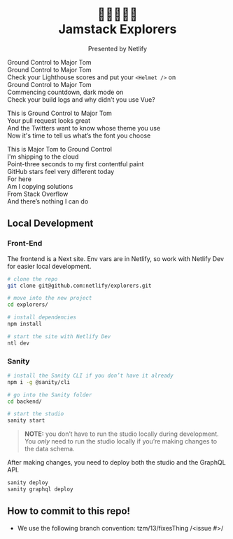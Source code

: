 <h1 align="center">
  🚀👩‍🚀👨‍🚀<br />
  Jamstack Explorers
</h1>
<p align="center">Presented by Netlify</p>

Ground Control to Major Tom  
Ground Control to Major Tom  
Check your Lighthouse scores and put your `<Helmet />` on  
Ground Control to Major Tom  
Commencing countdown, dark mode on  
Check your build logs and why didn’t you use Vue?  

This is Ground Control to Major Tom  
Your pull request looks great  
And the Twitters want to know whose theme you use  
Now it's time to tell us what’s the font you choose  

This is Major Tom to Ground Control  
I'm shipping to the cloud  
Point-three seconds to my first contentful paint  
GitHub stars feel very different today  
For here  
Am I copying solutions  
From Stack Overflow  
And there’s nothing I can do  

## Local Development

### Front-End

The frontend is a Next site. Env vars are in Netlify, so work with Netlify Dev for easier local development.

```bash
# clone the repo
git clone git@github.com:netlify/explorers.git

# move into the new project
cd explorers/

# install dependencies
npm install

# start the site with Netlify Dev
ntl dev
```

### Sanity

```bash
# install the Sanity CLI if you don’t have it already
npm i -g @sanity/cli

# go into the Sanity folder
cd backend/

# start the studio
sanity start
```

> **NOTE:** you don’t have to run the studio locally during development. You _only_ need to run the studio locally if you’re making changes to the data schema.

After making changes, you need to deploy both the studio and the GraphQL API.

```bash
sanity deploy
sanity graphql deploy
```

## How to commit to this repo!

- We use the following branch convention:
      tzm/13/fixesThing
      <initials>/<issue #>/<title of issue camelcase>

- Everything needs to be a pull request — no direct commits to `main`
- PRs are merged with squash merges only and use [conventional commits](https://github.com/commitizen/cz-cli#if-your-repo-is-commitizen-friendly) for easier changelog generation
- All PRs need to be approved by one of the CODEOWNERS